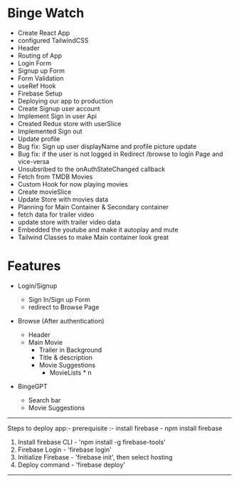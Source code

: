 # Binge Watch
- Create React App
- configured TailwindCSS
- Header
- Routing of App
- Login Form
- Signup up Form
- Form Validation
- useRef Hook
- Firebase Setup
- Deploying our app to production
- Create Signup user account
- Implement Sign in user Api
- Created Redux store with userSlice
- Implemented Sign out
- Update profile
- Bug fix: Sign up user displayName and profile picture update
- Bug fix: if the user is not logged in Redirect /browse to login Page and vice-versa
- Unsubsribed to the onAuthStateChanged callback
- Fetch from TMDB Movies
- Custom Hook for now playing movies
- Create movieSlice
- Update Store with movies data
- Planning for Main Container & Secondary container
- fetch data for trailer video
- update store with trailer video data
- Embedded the youtube and make it autoplay and mute
- Tailwind Classes to make Main container look great


# Features
- Login/Signup
    - Sign In/Sign up Form
    - redirect to Browse Page
- Browse (After authentication)
    - Header
    - Main Movie
        - Trailer in Background
        - Title & description
        - Movie Suggestions
            - MovieLists * n

- BingeGPT
    - Search bar
    - Movie Suggestions



*************************
Steps to deploy app:-
prerequisite :- install firebase - npm install firebase

1. Install firebase CLI - 'npm install -g firebase-tools'
2. Firebase Login - 'firebase login'
3. Initialize Firebase - 'firebase init', then select hosting
4. Deploy command - 'firebase deploy'
**************************
